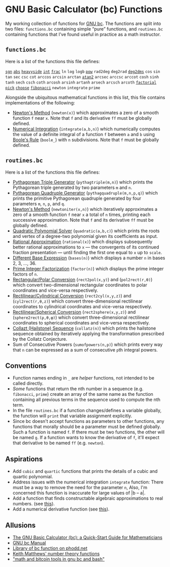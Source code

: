 # GNU Basic Calculator (bc) Functions

My working collection of functions for 
[GNU bc](https://www.gnu.org/software/bc/).
The functions are split into two files:
`functions.bc` containing simple “pure” functions, 
and `routines.bc` containing functions 
that I’ve found useful in practice as a math instructor.

## `functions.bc`

Here is a list of the functions this file defines:

[`sgn`](https://en.wikipedia.org/wiki/Sign_function)
[`abs`](https://en.wikipedia.org/wiki/Absolute_value)
[`heavyside`](https://en.wikipedia.org/wiki/Heaviside_step_function)
[`int`](https://en.wikipedia.org/wiki/Truncation)
[`frac`](https://en.wikipedia.org/wiki/Truncation)
`ln`
`log`
`logb`
[`pow`](https://en.wikipedia.org/wiki/Exponentiation)
`rad2deg`
`deg2rad`
[`deg2dms`](https://en.wikipedia.org/wiki/Minute_and_second_of_arc)
`cos`
`sin`
`tan`
`sec`
`csc`
`cot`
`arccos`
`arcsin`
`arctan`
[`atan2`](https://en.wikipedia.org/wiki/Atan2)
`arcsec`
`arccsc`
`arccot`
`cosh`
`sinh`
`tanh`
`sech`
`csch`
`coth`
`arcosh`
`arsinh`
`artanh`
`arsech`
`arcsch`
`arcoth`
[`factorial`](https://en.wikipedia.org/wiki/Factorial)
[`pick`](https://en.wikipedia.org/wiki/Permutation)
[`choose`](https://en.wikipedia.org/wiki/Combination)
[`fibonacci`](https://en.wikipedia.org/wiki/Fibonacci_sequence)
`newton`
`integrate`
`prime`

Alongside the ubiquitous mathematical functions in this list,
this file contains implementations of the following:

  - [Newton's Method](https://en.wikipedia.org/wiki/Newton's_method)
    (`newton(x)`)
    which approximates a zero of a smooth function `f` near `x`.
    Note that `f` and its derivative `ff` must be globally defined.
  - [Numerical Integration](https://en.wikipedia.org/wiki/Boole%27s_rule)
    (`integrate(a,b,n)`)
    which numerically computes the value of a definite integral 
    of a function `f` between `a` and `b` using 
    [Boole's Rule](https://en.wikipedia.org/wiki/Boole's_rule) (`boole_`)
    with `n` subdivisions.
    Note that `f` must be globally defined.

## `routines.bc`

Here is a list of the functions this file defines:

  - [Pythagorean Triple Generator](https://en.wikipedia.org/wiki/Pythagorean_triple#Generating_a_triple)
    (`pythagtriple(m,n)`)
    which prints the Pythagorean triple 
    generated by two parameters `m` and `n`.
  - [Pythagorean Quadruple Generator](ihttps://en.wikipedia.org/wiki/Pythagorean_quadruple#Parametrization_of_primitive_quadruples)
    (`pythagquadruple(m,n,p,q)`)
    which prints the primitive Pythagorean quadruple 
    generated by four parameters `m`, `n`, `p`, and `q`.
  - [Newton's Method](https://en.wikipedia.org/wiki/Newton's_method)
    (`newtoniter(x,n)`)
    which iteratively approximates a zero 
    of a smooth function `f` near `x` a total of `n` times,
    printing each successive approximation.
    Note that `f` and its derivative `ff` must be globally defined.
  - [Quadratic Polynomial Solver](https://en.wikipedia.org/wiki/Quadratic_equation)
    (`quadratic(a,b,c)`)
    which prints the roots and vertex of a degree-two polynomial
    given its coefficients as input.
  - [Rational Approximation](https://en.wikipedia.org/wiki/Continued_fraction#Infinite_continued_fractions_and_convergents) 
    (`rational(x)`)
    which displays subsequently better rational approximations to `x` —
    the convergents of its continued fraction presentation —
    until finding the first one equal to `x` up to `scale`.
  - [Different Base Expression](https://en.wikipedia.org/wiki/Radix) 
    (`bases(n)`)
    which displays a number `n` in bases 2, 3, …, 36.
  - [Prime Integer Factorization](https://en.wikipedia.org/wiki/Integer_factorization) 
    (`factor(n)`)
    which displays the prime integer factors of `n`.
  - [Rectangular/Polar Conversion](https://en.wikipedia.org/wiki/Polar_coordinate_system) 
    (`rect2pol(x,y)`) and (`pol2rect(r,θ)`)
    which convert two-dimensional rectangular coordinates 
    to polar coordinates and vice-versa respectively.
  - [Rectilinear/Cylindrical Conversion](https://en.wikipedia.org/wiki/Cylindrical_coordinate_system) 
    (`rect2cyl(x,y,z)`) and (`cyl2rect(r,θ,z)`)
    which convert three-dimensional rectilinear coordinates 
    to cylindrical coordinates and vice-versa respectively.
  - [Rectilinear/Spherical Conversion](https://en.wikipedia.org/wiki/Spherical_coordinate_system) 
    (`rect2sphere(x,y,z)`) and (`sphere2rect(ρ,θ,φ)`)
    which convert three-dimensional rectilinear coordinates 
    to spherical coordinates and vice-versa respectively.
  - [Collazt (Hailstone) Sequence](https://en.wikipedia.org/wiki/Collatz_conjecture) 
    (`collatz(n)`)
    which prints the hailstone sequence obtained
    by iteratively applying the transformation prescribed by the Collatz Conjecture.
  - Sum of Consecutive Powers
    (`sumofpowers(n,p)`)
    which prints every way that `n` can be expressed as a sum
    of consecutive `p`th integral powers.

## Conventions

  - Function names ending in `_` are *helper* functions,
    not intended to be called directly.
  - _Some_ functions that return the nth number in a sequence
    (e.g. `fibonacci`,  `prime`) create an array of the same name as the function
    containing all previous terms in the sequence used to compute the nth term.
  - In the file `routines.bc` if a function changes/defines a variable globally, 
    the function will `print` that variable assignment explicitly.
  - Since bc doesn't accept functions as parameters to other functions,
    any functions that morally should be a parameter must be defined globally.
    Such a function is named `f`. If there must be two functions,
    the other will be named `g`. If a function wants to know the derivative of `f`,
    it'll expect that derivative to be named `ff` (e.g. `newton`).

## Aspirations

  - Add `cubic` and `quartic` functions
    that prints the details of a cubic and quartic polynomial.
  - Address issues with the numerical integration `integrate` function:
    There must be a way to remove the need for the parameter `n`,
    Also, I'm concerned this function is inaccurate for large values of |b – a|.
  - Add a function that finds constructable algebraic approximations to real numbers. (see [this](https://mathoverflow.net/q/2861/64073)).
  - Add a numerical derivative function (see [this](https://en.wikipedia.org/wiki/Five-point_stencil)).

## Allusions

  - [The GNU Basic Calculator (bc): a Quick-Start Guide for Mathematicians](https://org.coloradomesa.edu/~mapierce2/bc)
  - [GNU bc Manual](https://www.gnu.org/software/bc/manual/html_mono/bc.html)
  - [Library of bc function on phodd.net](http://phodd.net/gnu-bc/)
  - [Keith Matthews' number theory functions](http://www.numbertheory.org/gnubc/gnubc.html)
  - ["math and bitcoin tools in gnu bc and bash"](https://github.com/fivepiece/btc-bash-ng)

